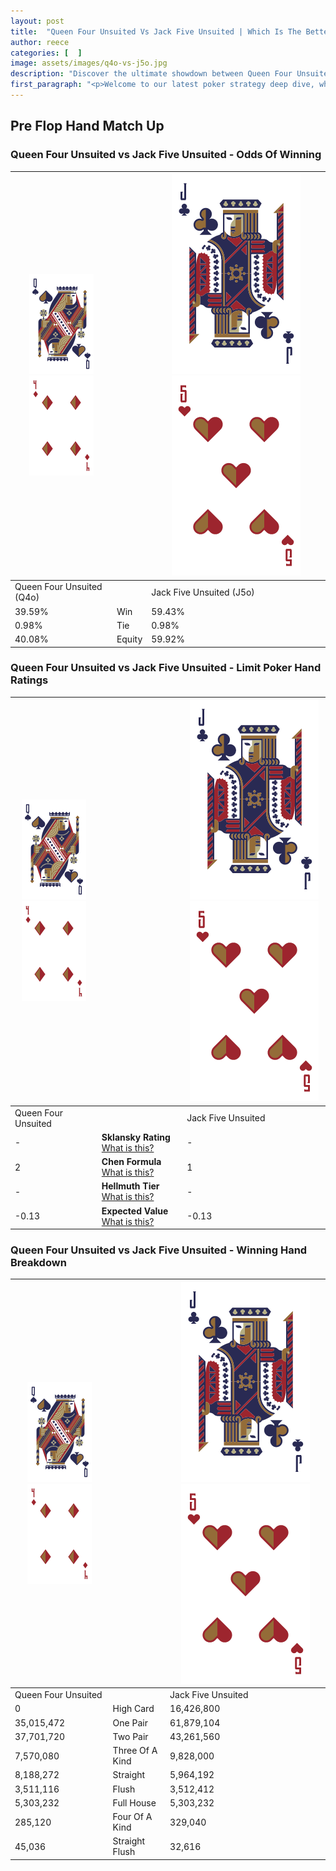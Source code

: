 ```yaml
---
layout: post
title:  "Queen Four Unsuited Vs Jack Five Unsuited | Which Is The Better Hand In Poker? A Complete Guide"
author: reece
categories: [  ]
image: assets/images/q4o-vs-j5o.jpg
description: "Discover the ultimate showdown between Queen Four Unsuited and Jack Five Unsuited in poker! Uncover the odds, strategies, and scenarios where one hand triumphs over the other. Get ready to up your poker game with this thrilling analysis."
first_paragraph: "<p>Welcome to our latest poker strategy deep dive, where we're pitting two distinct hands against each other in a high-stakes showdown: Queen Four Unsuited vs Jack Five Unsuited.</p><p>In the dynamic world of poker, every decision counts, and knowing which hand holds the upper hand is key to your success at the table.</p><p>In this article, we'll dissect these two hands, explore the scenarios where one dominates the other, and equip you with the knowledge to make strategic choices that can tip the odds in your favor.</p><p>Get ready to unravel the intriguing dynamics of these poker hands and elevate your game to new heights.</p>"
---
```




[comment]: # (sp0)

## Pre Flop Hand Match Up

<div class="table hand-ratings" markdown="1"> 



### Queen Four Unsuited vs Jack Five Unsuited - Odds Of Winning


    
| ![image info](assets/images/hand1/Q.png) ![image info](assets/images/hand1/4o.png) |  | ![image info](assets/images/hand2/J.png) ![image info](assets/images/hand2/5o.png) |
| -------- | -------- | -------- |
| Queen Four Unsuited (Q4o) |  | Jack Five Unsuited (J5o) |
| 39.59% | Win | 59.43% |
| 0.98% | Tie | 0.98% |
| 40.08% | Equity | 59.92% |




[comment]: # (sp1)



### Queen Four Unsuited vs Jack Five Unsuited - Limit Poker Hand Ratings


    
| ![image info](assets/images/hand1/Q.png) ![image info](assets/images/hand1/4o.png) |  | ![image info](assets/images/hand2/J.png) ![image info](assets/images/hand2/5o.png) |
| -------- | -------- | -------- |
| Queen Four Unsuited |  | Jack Five Unsuited |
| - | **Sklansky Rating** [What is this?](/sklansky-rating-explained) | - |
| 2 | **Chen Formula** [What is this?](/chen-formula-explained) | 1 |
| - | **Hellmuth Tier** [What is this?](/Hellmuth-tier-explained) | - |
| -0.13 | **Expected Value** [What is this?](/expected-value-explained) | -0.13 |




[comment]: # (sp2)



### Queen Four Unsuited vs Jack Five Unsuited - Winning Hand Breakdown


    
| ![image info](assets/images/hand1/Q.png) ![image info](assets/images/hand1/4o.png) |  | ![image info](assets/images/hand2/J.png) ![image info](assets/images/hand2/5o.png) |
| -------- | -------- | -------- |
| Queen Four Unsuited |  | Jack Five Unsuited |
| 0 | High Card | 16,426,800 |
| 35,015,472 | One Pair | 61,879,104 |
| 37,701,720 | Two Pair | 43,261,560 |
| 7,570,080 | Three Of A Kind | 9,828,000 |
| 8,188,272 | Straight | 5,964,192 |
| 3,511,116 | Flush | 3,512,412 |
| 5,303,232 | Full House | 5,303,232 |
| 285,120 | Four Of A Kind | 329,040 |
| 45,036 | Straight Flush | 32,616 |




[comment]: # (sp3)



</div>

[comment]: # (sp4)



[comment]: # (sp5)

